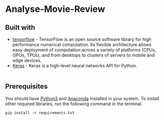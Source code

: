 # Analyse-Movie-Review

## Built with
* [tensorflow](https://pypi.org/project/tensorflow/) - TensorFlow is an open source software library for high performance numerical computation. Its flexible architecture allows easy deployment of computation across a variety of platforms (CPUs, GPUs, TPUs), and from desktops to clusters of servers to mobile and edge devices.</br>
* [Keras](https://pypi.org/project/Keras/) - Keras is a high-level neural networks API for Python.</br></br>

## Prerequisites
You should have [Python3](https://www.python.org/downloads/) and [Anaconda](https://www.anaconda.com/products/individual) installed in your system. To install other required libraries, run the following command in the terminal.
```
pip install -r requirements.txt
```
